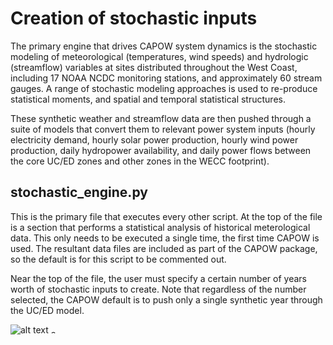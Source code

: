 # Creation of stochastic inputs
The primary engine that drives CAPOW system dynamics is the stochastic modeling of meteorological (temperatures, wind speeds) and hydrologic (streamflow) variables at sites distributed throughout the West Coast, including 17 NOAA NCDC monitoring stations, and approximately 60 stream gauges. A range of stochastic modeling approaches is used to re-produce statistical moments, and spatial and temporal statistical structures. 

These synthetic weather and streamflow data are then pushed through a suite of models that convert them to relevant power system inputs (hourly electricity demand, hourly solar power production, hourly wind power production, daily hydropower availability, and daily power flows between the core UC/ED zones and other zones in the WECC footprint).

## stochastic_engine.py
This is the primary file that executes every other script. At the top of the file is a section that performs a statistical analysis of historical meterological data. This only needs to be executed a single time, the first time CAPOW is used. The resultant data files are included as part of the CAPOW package, so the default is for this script to be commented out. 

Near the top of the file, the user must specify a certain number of years worth of stochastic inputs to create. Note that regardless of the number selected, the CAPOW default is to push only a single synthetic year through the UC/ED model.

![alt text](https://github.com/romulus97/CAPOW/blob/master/Wiki_images/readme1.png)
<img src="https://github.com/romulus97/CAPOW/blob/master/Wiki_images/readme1.png" alt="alt text" width="8" height="8">
